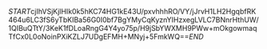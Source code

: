 $START$cjIhVSjKjlHIk0k5hKC74HG1kE43U/pxvhhhRO/VY/jJrvH1LH2HgqbfRK464u6LC3fS6yTbKIBa56G0I0bf7BgYMyCqKyznYIHzxegLVLC7BNnrHthUW/1QIBuQTtY/3KeK1fDLoaRngG4Y4yo75p/H9jSbYWXMH9PWw+mOkgowmaqTfCx0L0oNoinPXiKZLJ7UDgEFMH+MNyj+5FmkWQ==$END$
